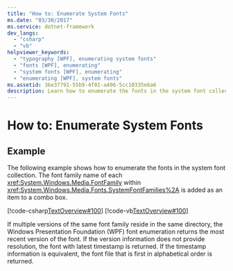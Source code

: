 ```yaml
---
title: "How to: Enumerate System Fonts"
ms.date: "03/30/2017"
ms.service: dotnet-framework
dev_langs: 
  - "csharp"
  - "vb"
helpviewer_keywords: 
  - "typography [WPF], enumerating system fonts"
  - "fonts [WPF], enumerating"
  - "system fonts [WPF], enumerating"
  - "enumerating [WPF], system fonts"
ms.assetid: 36e37791-55b9-4f01-a496-5cc10335e6a6
description: Learn how to enumerate the fonts in the system font collection and have each font family name within SystemFontFamilies added as an item to a combo box.
---
```

# How to: Enumerate System Fonts

## Example

The following example shows how to enumerate the fonts in the system font collection. The font family name of each <xref:System.Windows.Media.FontFamily> within <xref:System.Windows.Media.Fonts.SystemFontFamilies%2A> is added as an item to a combo box.

[!code-csharp[TextOverview#100](~/samples/snippets/csharp/VS_Snippets_Wpf/TextOverview/CSharp/Window1.xaml.cs#100)]
[!code-vb[TextOverview#100](~/samples/snippets/visualbasic/VS_Snippets_Wpf/TextOverview/visualbasic/window1.xaml.vb#100)]

If multiple versions of the same font family reside in the same directory, the Windows Presentation Foundation (WPF) font enumeration returns the most recent version of the font. If the version information does not provide resolution, the font with latest timestamp is returned. If the timestamp information is equivalent, the font file that is first in alphabetical order is returned.
